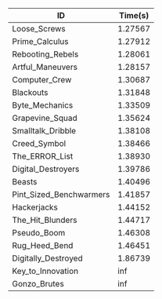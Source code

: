 |ID|Time(s)|
|-|-|
|Loose_Screws|1.27567|
|Prime_Calculus|1.27912|
|Rebooting_Rebels|1.28061|
|Artful_Maneuvers|1.28157|
|Computer_Crew|1.30687|
|Blackouts|1.31848|
|Byte_Mechanics|1.33509|
|Grapevine_Squad|1.35624|
|Smalltalk_Dribble|1.38108|
|Creed_Symbol|1.38466|
|The_ERROR_List|1.38930|
|Digital_Destroyers|1.39786|
|Beasts|1.40496|
|Pint_Sized_Benchwarmers|1.41857|
|Hackerjacks|1.44152|
|The_Hit_Blunders|1.44717|
|Pseudo_Boom|1.46308|
|Rug_Heed_Bend|1.46451|
|Digitally_Destroyed|1.86739|
|Key_to_Innovation|inf|
|Gonzo_Brutes|inf|
